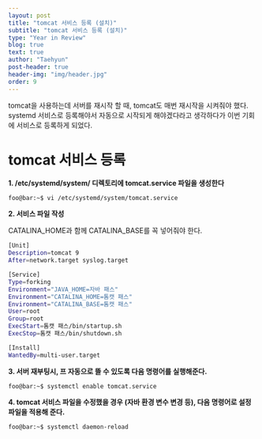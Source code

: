 ```yaml
---
layout: post
title: "tomcat 서비스 등록 (설치)"
subtitle: "tomcat 서비스 등록 (설치)"
type: "Year in Review"
blog: true
text: true
author: "Taehyun"
post-header: true
header-img: "img/header.jpg"
order: 9
---
```


tomcat을 사용하는데 서버를 재시작 할 때, tomcat도 매번 재시작을 시켜줘야 했다. systemd 서비스로 등록해야서 자동으로 시작되게 해야겠다라고 생각하다가 이번 기회에 서비스로 등록하게 되었다.

# tomcat 서비스 등록

**1. /etc/systemd/system/ 디렉토리에 tomcat.service 파일을 생성한다**

```console
foo@bar:~$ vi /etc/systemd/system/tomcat.service
```
**2. 서비스 파일 작성**

CATALINA_HOME과 함께 CATALINA_BASE를 꼭 넣어줘야 한다.
```bash
[Unit]
Description=tomcat 9
After=network.target syslog.target

[Service]
Type=forking
Environment="JAVA_HOME=자바 패스"
Environment="CATALINA_HOME=톰캣 패스"
Environment="CATALINA_BASE=톰캣 패스"
User=root
Group=root
ExecStart=톰캣 패스/bin/startup.sh
ExecStop=톰캣 패스/bin/shutdown.sh

[Install]
WantedBy=multi-user.target
```

**3. 서버 재부팅시, 프 자동으로 뜰 수 있도록 다음 명령어를 실행해준다.**

```console
foo@bar:~$ systemctl enable tomcat.service
```

**4. tomcat 서비스 파일을 수정했을 경우 (자바 환경 변수 변경 등), 다음 명령어로 설정 파일을 적용해 준다.**

```console
foo@bar:~$ systemctl daemon-reload
```
